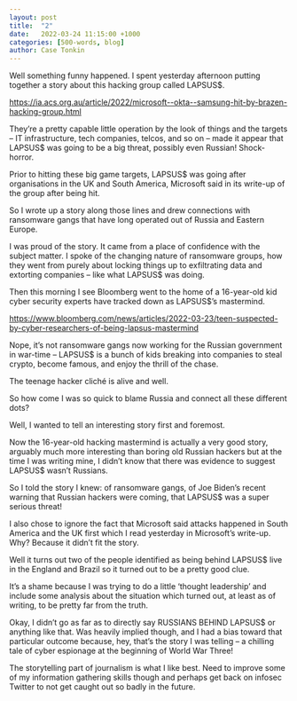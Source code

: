 ```yaml
---
layout: post
title:  "2"
date:   2022-03-24 11:15:00 +1000
categories: [500-words, blog]
author: Case Tonkin
---
```


Well something funny happened. I spent yesterday afternoon putting together a story about this hacking group called LAPSUS$. 

<a href=https://ia.acs.org.au/article/2022/microsoft--okta--samsung-hit-by-brazen-hacking-group.html>https://ia.acs.org.au/article/2022/microsoft--okta--samsung-hit-by-brazen-hacking-group.html</a>

They’re a pretty capable little operation by the look of things and the targets – IT infrastructure, tech companies, telcos, and so on – made it appear that LAPSUS$ was going to be a big threat, possibly even Russian! Shock-horror.

Prior to hitting these big game targets, LAPSUS$ was going after organisations in the UK and South America, Microsoft said in its write-up of the group after being hit.

So I wrote up a story along those lines and drew connections with ransomware gangs that have long operated out of Russia and Eastern Europe.

I was proud of the story. It came from a place of confidence with the subject matter. I spoke of the changing nature of ransomware groups, how they went from purely about locking things up to exfiltrating data and extorting companies – like what LAPSUS$ was doing.

Then this morning I see Bloomberg went to the home of a 16-year-old kid cyber security experts have tracked down as LAPSUS$’s mastermind.

<a href=https://www.bloomberg.com/news/articles/2022-03-23/teen-suspected-by-cyber-researchers-of-being-lapsus-mastermind>https://www.bloomberg.com/news/articles/2022-03-23/teen-suspected-by-cyber-researchers-of-being-lapsus-mastermind</a>

Nope, it’s not ransomware gangs now working for the Russian government in war-time – LAPSUS$ is a bunch of kids breaking into companies to steal crypto, become famous, and enjoy the thrill of the chase.

The teenage hacker cliché is alive and well.

So how come I was so quick to blame Russia and connect all these different dots? 

Well, I wanted to tell an interesting story first and foremost. 

Now the 16-year-old hacking mastermind is actually a very good story, arguably much more interesting than boring old Russian hackers but at the time I was writing mine, I didn’t know that there was evidence to suggest LAPSUS$ wasn’t Russians.

So I told the story I knew: of ransomware gangs, of Joe Biden’s recent warning that Russian hackers were coming, that LAPSUS$ was a super serious threat!

I also chose to ignore the fact that Microsoft said attacks happened in South America and the UK first which I read yesterday in Microsoft’s write-up. Why? Because it didn’t fit the story.

Well it turns out two of the people identified as being behind LAPSUS$ live in the England and Brazil so it turned out to be a pretty good clue.

It’s a shame because I was trying to do a little ‘thought leadership’ and include some analysis about the situation which turned out, at least as of writing, to be pretty far from the truth.

Okay, I didn’t go as far as to directly say RUSSIANS BEHIND LAPSUS$ or anything like that. Was heavily implied though, and I had a bias toward that particular outcome because, hey, that’s the story I was telling – a chilling tale of cyber espionage at the beginning of World War Three!

The storytelling part of journalism is what I like best. Need to improve some of my information gathering skills though and perhaps get back on infosec Twitter to not get caught out so badly in the future.

